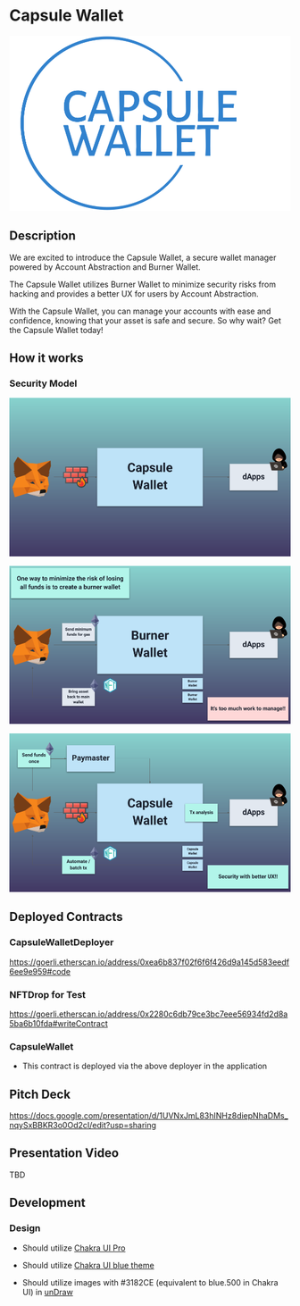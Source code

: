 # Capsule Wallet

!["logo"](./packages/app/public/img/logo.png)

## Description

We are excited to introduce the Capsule Wallet, a secure wallet manager powered by Account Abstraction and Burner Wallet.

The Capsule Wallet utilizes Burner Wallet to minimize security risks from hacking and provides a better UX for users by Account Abstraction.

With the Capsule Wallet, you can manage your accounts with ease and confidence, knowing that your asset is safe and secure. So why wait? Get the Capsule Wallet today!

## How it works

### Security Model

!["concept"](./docs/concept.png)

!["burner-wallet"](./docs/burner-wallet.png)

!["account-abstraction"](./docs/account-abstraction.png)

## Deployed Contracts

### CapsuleWalletDeployer

https://goerli.etherscan.io/address/0xea6b837f02f6f6f426d9a145d583eedf6ee9e959#code

### NFTDrop for Test

https://goerli.etherscan.io/address/0x2280c6db79ce3bc7eee56934fd2d8a5ba6b10fda#writeContract

### CapsuleWallet

- This contract is deployed via the above deployer in the application

## Pitch Deck

https://docs.google.com/presentation/d/1UVNxJmL83hINHz8diepNhaDMs_nqySxBBKR3o0Od2cI/edit?usp=sharing

## Presentation Video

TBD

## Development

### Design

- Should utilize [Chakra UI Pro](https://pro.chakra-ui.com/)

- Should utilize [Chakra UI blue theme](https://chakra-ui.com/docs/styled-system/theme#blue)

- Should utilize images with #3182CE (equivalent to blue.500 in Chakra UI) in [unDraw](https://undraw.co/)
